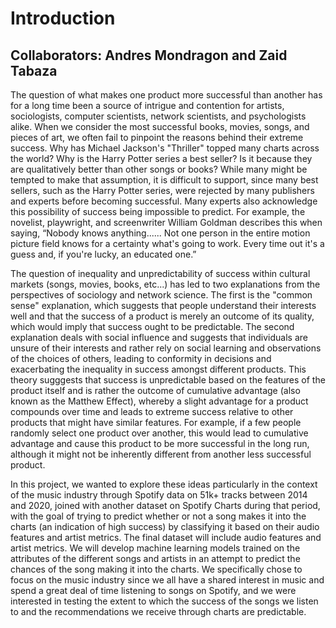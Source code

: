 
# Introduction

## Collaborators: Andres Mondragon and Zaid Tabaza
The question of what makes one product more successful than another has for a long time been a source of intrigue and contention for artists, sociologists, computer scientists, network scientists, and psychologists alike. When we consider the most successful books, movies, songs, and pieces of art, we often fail to pinpoint the reasons behind their extreme success. Why has Michael Jackson's "Thriller" topped many charts across the world? Why is the Harry Potter series a best seller? Is it because they are qualitatively better than other songs or books? While many might be tempted to make that assumption, it is difficult to support, since many best sellers, such as the Harry Potter series, were rejected by many publishers and experts before becoming successful. Many experts also acknowledge this possibility of success being impossible to predict. For example, the novelist, playwright, and screenwriter William Goldman describes this when saying, “Nobody knows anything...... Not one person in the entire motion picture field knows for a certainty what's going to work. Every time out it's a guess and, if you're lucky, an educated one.”

The question of inequality and unpredictability of success within cultural markets (songs, movies, books, etc...) has led to two explanations from the perspectives of sociology and network science. The first is the "common sense" explanation, which suggests that people understand their interests well and that the success of a product is merely an outcome of its quality, which would imply that success ought to be predictable. The second explanation deals with social influence and suggests that individuals are unsure of their interests and rather rely on social learning and observations of the choices of others, leading to conformity in decisions and exacerbating the inequality in success amongst different products. This theory sugggests that success is unpredictable based on the features of the product itself and is rather the outcome of cumulative advantage (also known as the Matthew Effect), whereby a slight advantage for a product compounds over time and leads to extreme success relative to other products that might have similar features. For example, if a few people randomly select one product over another, this would lead to cumulative advantage and cause this product to be more successful in the long run, although it might not be inherently different from another less successful product.

In this project, we wanted to explore these ideas particularly in the context of the music industry through Spotify data on 51k+ tracks between 2014 and 2020, joined with another dataset on Spotify Charts during that period, with the goal of trying to predict whether or not a song makes it into the charts (an indication of high success) by classifying it based on their audio features and artist metrics. The final dataset will include audio features and artist metrics. We will develop machine learning models trained on the attributes of the different songs and artists in an attempt to predict the chances of the song making it into the charts. We specifically chose to focus on the music industry since we all have a shared interest in music and spend a great deal of time listening to songs on Spotify, and we were interested in testing the extent to which the success of the songs we listen to and the recommendations we receive through charts are predictable.
